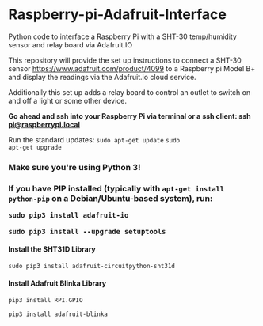 # Raspberry-pi-Adafruit-Interface
Python code to interface a Raspberry Pi with a SHT-30 temp/humidity sensor and relay board via Adafruit.IO

This repository will provide the set up instructions to connect a SHT-30 sensor https://www.adafruit.com/product/4099 to a Raspberry pi Model B+ and display the readings via the Adafruit.io cloud service. 

Additionally this set up adds a relay board to control an outlet to switch on and off a light or some other device.

<strong>Go ahead and ssh into your Raspberry Pi via terminal or a ssh client:
ssh pi@raspberrypi.local</strong>

Run the standard updates:
<code>sudo apt-get update</code>
<code>sudo apt-get upgrade</code>

<h3> Make sure you're using Python 3! <H3>
  
If you have PIP installed (typically with <code>apt-get install python-pip</code> on a Debian/Ubuntu-based system), run:

<code>sudo pip3 install adafruit-io</code>

<code>sudo pip3 install --upgrade setuptools</code>

<h4>Install the SHT31D Library</h4>
<code>sudo pip3 install adafruit-circuitpython-sht31d</code>

<h4>Install Adafruit Blinka Library</h4>
<code>pip3 install RPI.GPIO</code>

<code>pip3 install adafruit-blinka</code>
